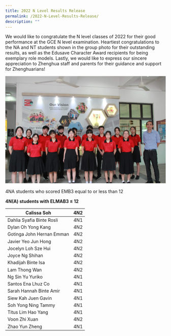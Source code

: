 ```yaml
---
title: 2022 N Level Results Release
permalink: /2022-N-Level-Results-Release/
description: ""
---
```

We would like to congratulate the N level classes of 2022 for their good performance at the GCE N level examination. Heartiest congratulations to the NA and NT students shown in the group photo for their outstanding results, as well as the Edusave Character Award recipients for being exemplary role models. Lastly, we would like to express our sincere appreciation to Zhenghua staff and parents for their guidance and support for Zhenghuarians!

![](/images/2022NLEVELRESULSTSRELEASE.jpg)

4NA students who scored EMB3 equal to or less than 12

**4N(A) students with ELMAB3 ≤ 12**

| Calissa Soh | 4N2 |
|---|---|
| Dahlia Syafia Binte Rosli | 4N1 |
| Dylan Oh Yong Kang | 4N2 |
| Gotinga John Hernan Emman | 4N2 |
| Javier Yeo Jun Hong | 4N2 |
| Jocelyn Loh Sze Hui | 4N2 |
| Joyce Ng Shihan | 4N2 |
| Khadijah Binte Isa | 4N2 |
| Lam Thong Wan | 4N2 |
| Ng Sin Yu Yuriko | 4N1 |
| Santos Ena Lhuz Co | 4N1 |
| Sarah Hannah Binte Amir | 4N1 |
| Siew Kah Juen Gavin | 4N1 |
| Soh Yong Ning Tammy | 4N1 |
| Titus Lim Hao Yang | 4N1 |
| Voon Zhi Xuan | 4N2 |
| Zhao Yun Zheng | 4N1 |